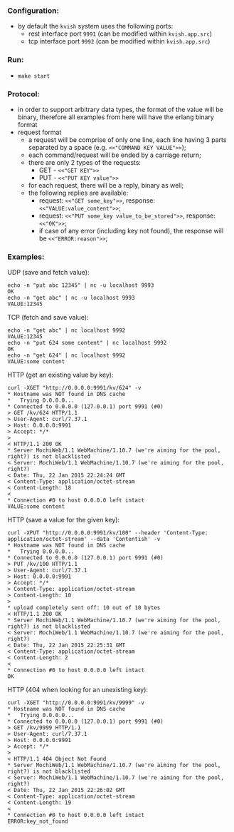 ### Configuration:

  + by default the `kvish` system uses the following ports:  
    - rest interface port `9991` (can be modified within `kvish.app.src`)  
    - tcp interface port `9992` (can be modified within `kvish.app.src`)  

### Run:

  - `make start`  

### Protocol:

  + in order to support arbitrary data types, the format of the value will be binary, therefore all examples from here will have the erlang binary format  
  + request format  
    - a request will be comprise of only one line, each line having 3 parts separated by a space (e.g. `<<"COMMAND KEY VALUE">>`);  
    - each command/request will be ended by a carriage return;  
    - there are only 2 types of the requests:  
      - GET - `<<"GET KEY">>`  
      - PUT - `<<"PUT KEY value">>`  
    - for each request, there will be a reply, binary as well;  
    - the following replies are available:  
      - request: `<<"GET some_key">>`, response: `<<"VALUE:value_content">>`;  
      - request: `<<"PUT some_key value_to_be_stored">>`, response: `<<"OK">>`;  
      - if case of any error (including key not found), the response will be `<<"ERROR:reason">>`;  

### Examples:

UDP (save and fetch value):
    
    echo -n "put abc 12345" | nc -u localhost 9993
    OK
    echo -n "get abc" | nc -u localhost 9993
    VALUE:12345

TCP (fetch and save value):
    
    echo -n "get abc" | nc localhost 9992
    VALUE:12345
    echo -n "put 624 some content" | nc localhost 9992
    OK
    echo -n "get 624" | nc localhost 9992
    VALUE:some content

HTTP (get an existing value by key):
    
    curl -XGET "http://0.0.0.0:9991/kv/624" -v
    * Hostname was NOT found in DNS cache
    *   Trying 0.0.0.0...
    * Connected to 0.0.0.0 (127.0.0.1) port 9991 (#0)
    > GET /kv/624 HTTP/1.1
    > User-Agent: curl/7.37.1
    > Host: 0.0.0.0:9991
    > Accept: */*
    >
    < HTTP/1.1 200 OK
    * Server MochiWeb/1.1 WebMachine/1.10.7 (we're aiming for the pool, right?) is not blacklisted
    < Server: MochiWeb/1.1 WebMachine/1.10.7 (we're aiming for the pool, right?)
    < Date: Thu, 22 Jan 2015 22:24:24 GMT
    < Content-Type: application/octet-stream
    < Content-Length: 18
    <
    * Connection #0 to host 0.0.0.0 left intact
    VALUE:some content

HTTP (save a value for the given key):
    
    curl -XPUT "http://0.0.0.0:9991/kv/100" --header 'Content-Type: application/octet-stream' --data 'Contentish' -v
    * Hostname was NOT found in DNS cache
    *   Trying 0.0.0.0...
    * Connected to 0.0.0.0 (127.0.0.1) port 9991 (#0)
    > PUT /kv/100 HTTP/1.1
    > User-Agent: curl/7.37.1
    > Host: 0.0.0.0:9991
    > Accept: */*
    > Content-Type: application/octet-stream
    > Content-Length: 10
    >
    * upload completely sent off: 10 out of 10 bytes
    < HTTP/1.1 200 OK
    * Server MochiWeb/1.1 WebMachine/1.10.7 (we're aiming for the pool, right?) is not blacklisted
    < Server: MochiWeb/1.1 WebMachine/1.10.7 (we're aiming for the pool, right?)
    < Date: Thu, 22 Jan 2015 22:25:31 GMT
    < Content-Type: application/octet-stream
    < Content-Length: 2
    <
    * Connection #0 to host 0.0.0.0 left intact
    OK

HTTP (404 when looking for an unexisting key):
    
    curl -XGET "http://0.0.0.0:9991/kv/9999" -v
    * Hostname was NOT found in DNS cache
    *   Trying 0.0.0.0...
    * Connected to 0.0.0.0 (127.0.0.1) port 9991 (#0)
    > GET /kv/9999 HTTP/1.1
    > User-Agent: curl/7.37.1
    > Host: 0.0.0.0:9991
    > Accept: */*
    >
    < HTTP/1.1 404 Object Not Found
    * Server MochiWeb/1.1 WebMachine/1.10.7 (we're aiming for the pool, right?) is not blacklisted
    < Server: MochiWeb/1.1 WebMachine/1.10.7 (we're aiming for the pool, right?)
    < Date: Thu, 22 Jan 2015 22:26:02 GMT
    < Content-Type: application/octet-stream
    < Content-Length: 19
    <
    * Connection #0 to host 0.0.0.0 left intact
    ERROR:key_not_found


